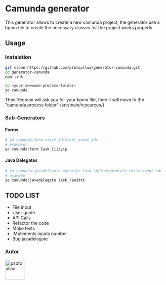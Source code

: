 # Camunda generator
This generator allows to create a new camunda project, the generator use a bpmn file to create the necessary classes for the project works properly 

## Usage

### Instalation
```bash
git clone https://github.com/psotoulloa/generator-camunda.git 
cd generator-camunda 
npm link 

cd <your-awesome-process-folder> 
yo camunda

``` 
Then Yeoman will ask you for your bpmn file, then it will move to the "camunda process folder" (src/main/resources/)

### Sub-Generators
#### Forms
```bash
# yo camunda:form <task_id/start_event_id>
# example:
yo camunda:form Task_1i12yip

``` 
#### Java Delegates

```bash
# yo camunda:javadelegate <service_task_id/intermediate_throw_event_id>
# example:
yo camunda:javadelegate Task_7a43dtk

``` 

## TODO LIST 
- File input
- User guide
- API Calls 
- Refactor the code 
- Make tests
- IMplements inputs number
- Bug javadelegate
### Autor

<a href="http://www.nekst.me/" target="_blank" title="psotoulloa">
  <img src="https://github.com/psotoulloa.png?size=64" width="64" height="64" alt="psotoulloa">
</a>
